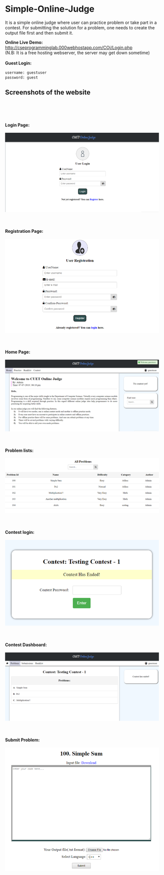 # Simple-Online-Judge
It is a simple online judge where user can practice problem or take part in a contest. For submitting the solution for a problem, one needs to create the output file first and then submit it.

**Online Live Demo:** http://cseprogramminglab.000webhostapp.com/COj/Login.php <br/>
(N.B: It is a free hosting webserver, the server may get down sometime)<br><br>
**Guest Login:**
```
username: guestuser
password: guest
```

## Screenshots of the website
<br/><br/><br/><br/>**Login Page:**<br/><br/>
![alt text](https://github.com/bi11a1/Simple-Online-Judge/blob/master/Demo%20images/Capture.PNG)
<br/><br/><br/><br/>**Registration Page:**<br/><br/>
![alt text](https://github.com/bi11a1/Simple-Online-Judge/blob/master/Demo%20images/Capture1.PNG)
<br/><br/><br/><br/>**Home Page:**<br/><br/>
![alt text](https://github.com/bi11a1/Simple-Online-Judge/blob/master/Demo%20images/Capture2.PNG)
<br/><br/><br/><br/>**Problem lists:**<br/><br/>
![alt text](https://github.com/bi11a1/Simple-Online-Judge/blob/master/Demo%20images/Capture3.PNG)
<br/><br/><br/><br/>**Contest login:**<br/><br/>
![alt text](https://github.com/bi11a1/Simple-Online-Judge/blob/master/Demo%20images/Capture4.PNG)
<br/><br/><br/><br/>**Contest Dashboard:**<br/><br/>
![alt text](https://github.com/bi11a1/Simple-Online-Judge/blob/master/Demo%20images/Capture5.PNG)
<br/><br/><br/><br/>**Submit Problem:**<br/><br/>
![alt text](https://github.com/bi11a1/Simple-Online-Judge/blob/master/Demo%20images/Capture6.PNG)
